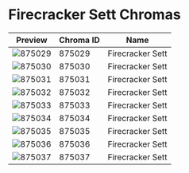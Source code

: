 # Firecracker Sett Chromas

| Preview | Chroma ID | Name |
|---------|-----------|------|
| ![875029](https://raw.communitydragon.org/latest/plugins/rcp-be-lol-game-data/global/default/v1/champion-chroma-images/875/875029.png) | 875029 | Firecracker Sett |
| ![875030](https://raw.communitydragon.org/latest/plugins/rcp-be-lol-game-data/global/default/v1/champion-chroma-images/875/875030.png) | 875030 | Firecracker Sett |
| ![875031](https://raw.communitydragon.org/latest/plugins/rcp-be-lol-game-data/global/default/v1/champion-chroma-images/875/875031.png) | 875031 | Firecracker Sett |
| ![875032](https://raw.communitydragon.org/latest/plugins/rcp-be-lol-game-data/global/default/v1/champion-chroma-images/875/875032.png) | 875032 | Firecracker Sett |
| ![875033](https://raw.communitydragon.org/latest/plugins/rcp-be-lol-game-data/global/default/v1/champion-chroma-images/875/875033.png) | 875033 | Firecracker Sett |
| ![875034](https://raw.communitydragon.org/latest/plugins/rcp-be-lol-game-data/global/default/v1/champion-chroma-images/875/875034.png) | 875034 | Firecracker Sett |
| ![875035](https://raw.communitydragon.org/latest/plugins/rcp-be-lol-game-data/global/default/v1/champion-chroma-images/875/875035.png) | 875035 | Firecracker Sett |
| ![875036](https://raw.communitydragon.org/latest/plugins/rcp-be-lol-game-data/global/default/v1/champion-chroma-images/875/875036.png) | 875036 | Firecracker Sett |
| ![875037](https://raw.communitydragon.org/latest/plugins/rcp-be-lol-game-data/global/default/v1/champion-chroma-images/875/875037.png) | 875037 | Firecracker Sett |